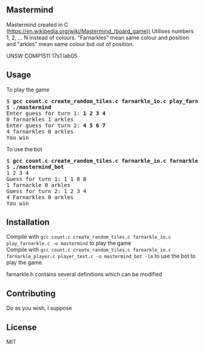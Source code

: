 ## Mastermind

Mastermind created in C (https://en.wikipedia.org/wiki/Mastermind_(board_game))
Utilises numbers 1, 2, ... N instead of colours. "Farnarkles" mean same colour and position and "arkles" mean same colour but out of position.

UNSW COMP1511 17s1 lab05

## Usage
To play the game
<pre>
$ <b>gcc count.c create_random_tiles.c farnarkle_io.c play_farnarkle.c -o mastermind</b>
$ <b>./mastermind</b>
Enter guess for turn 1: <b>1 2 3 4</b>
0 farnarkles 1 arkles
Enter guess for turn 2: <b>4 5 6 7</b>
4 farnarkles 0 arkles
You win
</pre>
To use the bot
<pre>
$ <b>gcc count.c create_random_tiles.c farnarkle_io.c farnarkle_player.c player_test.c -o mastermind_bot -lm</b>
$ <b>./mastermind_bot</b>
1 2 3 4
Guess for turn 1: 1 1 8 8
1 farnarkle 0 arkles
Guess for turn 2: 1 2 3 4
4 Farnarkles 0 arkles
You win
</pre>

## Installation

Compile with `gcc count.c create_random_tiles.c farnarkle_io.c play_farnarkle.c -o mastermind` to play the game  
Compile with `gcc count.c create_random_tiles.c farnarkle_io.c farnarkle_player.c player_test.c -o mastermind_bot -lm` to use the bot to play the game.

farnarkle.h contains several definitions which can be modified

## Contributing

Do as you wish, I suppose

## License

MIT